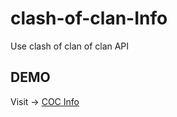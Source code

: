 # clash-of-clan-Info
Use clash of clan of clan API 

## DEMO

Visit -> [COC Info](http://pauchat.000webhostapp.com/coc/cost2.php) 

